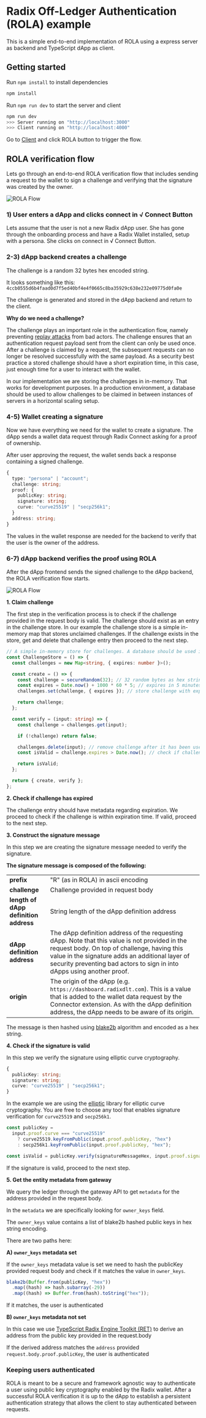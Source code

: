 # Radix Off-Ledger Authentication (ROLA) example

This is a simple end-to-end implementation of ROLA using a express server as backend and TypeScript dApp as client.

## Getting started

Run `npm install` to install dependencies

```bash
npm install
```

Run `npm run dev` to start the server and client

```bash
npm run dev
>>> Server running on "http://localhost:3000"
>>> Client running on "http://localhost:4000"
```

Go to [Client](http://localhost:4000) and click ROLA button to trigger the flow.

## ROLA verification flow

Lets go through an end-to-end ROLA verification flow that includes sending a request to the wallet to sign a challenge and verifying that the signature was created by the owner.

![ROLA Flow](docs/rola-flow.png "ROLA Flow")

### 1) User enters a dApp and clicks connect in √ Connect Button

Lets assume that the user is not a new Radix dApp user. She has gone through the onboarding process and have a Radix Wallet installed, setup with a persona. She clicks on connect in √ Connect Button.

### 2-3) dApp backend creates a challenge

The challenge is a random 32 bytes hex encoded string.

It looks something like this:
`4ccb0555d6b4faad0d7f5ed40bf4e4f0665c8ba35929c638e232e09775d0fa0e`

The challenge is generated and stored in the dApp backend and return to the client.

**Why do we need a challenge?**

The challenge plays an important role in the authentication flow, namely preventing [replay attacks](https://www.educative.io/answers/what-is-a-replay-attack) from bad actors. The challenge ensures that an authentication request payload sent from the client can only be used once. After a challenge is claimed by a request, the subsequent requests can no longer be resolved successfully with the same payload. As a security best practice a stored challenge should have a short expiration time, in this case, just enough time for a user to interact with the wallet.

In our implementation we are storing the challenges in in-memory. That works for development purposes. In a production environment, a database should be used to allow challenges to be claimed in between instances of servers in a horizontal scaling setup.

### 4-5) Wallet creating a signature

Now we have everything we need for the wallet to create a signature. The dApp sends a wallet data request through Radix Connect asking for a proof of ownership.

After user approving the request, the wallet sends back a response containing a signed challenge.

```typescript
{
  type: "persona" | "account";
  challenge: string;
  proof: {
    publicKey: string;
    signature: string;
    curve: "curve25519" | "secp256k1";
  }
  address: string;
}
```

The values in the wallet response are needed for the backend to verify that the user is the owner of the address.

### 6-7) dApp backend verifies the proof using ROLA

After the dApp frontend sends the signed challenge to the dApp backend, the ROLA verification flow starts.

![ROLA Flow](docs/verification-flow.png "ROLA verification flow")

**1. Claim challenge**

The first step in the verification process is to check if the challenge provided in the request body is valid. The challenge should exist as an entry in the challenge store. In our example the challenge store is a simple in-memory map that stores unclaimed challenges. If the challenge exists in the store, get and delete that challenge entry then proceed to the next step.

```typescript
// A simple in-memory store for challenges. A database should be used in production.
const ChallengeStore = () => {
  const challenges = new Map<string, { expires: number }>();

  const create = () => {
    const challenge = secureRandom(32); // 32 random bytes as hex string
    const expires = Date.now() + 1000 * 60 * 5; // expires in 5 minutes
    challenges.set(challenge, { expires }); // store challenge with expiration

    return challenge;
  };

  const verify = (input: string) => {
    const challenge = challenges.get(input);

    if (!challenge) return false;

    challenges.delete(input); // remove challenge after it has been used
    const isValid = challenge.expires > Date.now(); // check if challenge has expired

    return isValid;
  };

  return { create, verify };
};
```

**2. Check if challenge has expired**

The challenge entry should have metadata regarding expiration. We proceed to check if the challenge is within expiration time. If valid, proceed to the next step.

**3. Construct the signature message**

In this step we are creating the signature message needed to verify the signature.

**The signature message is composed of the following:**

|                                       |                                                                                                                                                                                                                                                                             |
| ------------------------------------- | --------------------------------------------------------------------------------------------------------------------------------------------------------------------------------------------------------------------------------------------------------------------------- |
| **prefix**                            | "R" (as in ROLA) in ascii encoding                                                                                                                                                                                                                                          |
| **challenge**                         | Challenge provided in request body                                                                                                                                                                                                                                          |
| **length of dApp definition address** | String length of the dApp definition address                                                                                                                                                                                                                                |
| **dApp definition address**           | The dApp definition address of the requesting dApp. Note that this value is not provided in the request body. On top of challenge, having this value in the signature adds an additional layer of security preventing bad actors to sign in into dApps using another proof. |
| **origin**                            | The origin of the dApp (e.g. `https://dashboard.radixdlt.com`). This is a value that is added to the wallet data request by the Connector extension. As with the dApp definition address, the dApp needs to be aware of its origin.                                         |

The message is then hashed using [blake2b](<https://en.wikipedia.org/wiki/BLAKE_(hash_function)>) algorithm and encoded as a hex string.

**4. Check if the signature is valid**

In this step we verify the signature using elliptic curve cryptography.

```typescript
{
  publicKey: string;
  signature: string;
  curve: "curve25519" | "secp256k1";
}
```

In the example we are using the [elliptic](https://www.npmjs.com/package/elliptic) library for elliptic curve cryptography. You are free to choose any tool that enables signature verification for `curve25519` and `secp256k1`.

```typescript
const publicKey =
  input.proof.curve === "curve25519"
    ? curve25519.keyFromPublic(input.proof.publicKey, "hex")
    : secp256k1.keyFromPublic(input.proof.publicKey, "hex");

const isValid = publicKey.verify(signatureMessageHex, input.proof.signature);
```

If the signature is valid, proceed to the next step.

**5. Get the entity metadata from gateway**

We query the ledger through the gateway API to get `metadata` for the address provided in the request body.

In the `metadata` we are specifically looking for `owner_keys` field.

The `owner_keys` value contains a list of blake2b hashed public keys in hex string encoding.

There are two paths here:

**A) `owner_keys` metadata set**

If the `owner_keys` metadata value is set we need to hash the publicKey provided request body and check if it matches the value in `owner_keys`.

```typescript
blake2b(Buffer.from(publicKey, "hex"))
  .map((hash) => hash.subarray(-29))
  .map((hash) => Buffer.from(hash).toString("hex"));
```

If it matches, the user is authenticated

**B) `owner_keys` metadata not set**

In this case we use [TypeScript Radix Engine Toolkit (RET)](https://github.com/radixdlt/typescript-radix-engine-toolkit) to derive an address from the public key provided in the request.body

If the derived address matches the `address` provided `request.body.proof.publicKey`, the user is authenticated

### Keeping users authenticated

ROLA is meant to be a secure and framework agnostic way to authenticate a user using public key cryptography enabled by the Radix wallet. After a successful ROLA verification it is up to the dApp to establish a persistent authentication strategy that allows the client to stay authenticated between requests.
